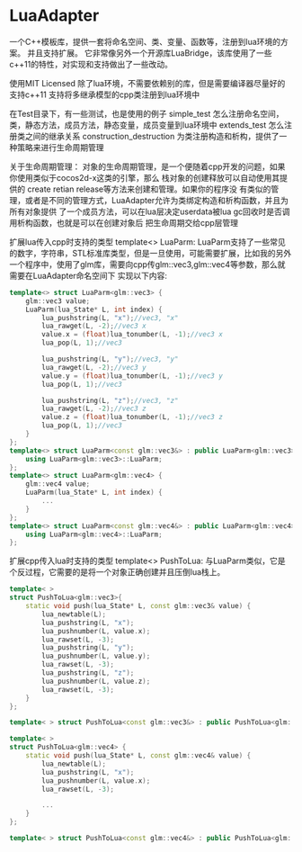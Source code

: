 # LuaAdapter
一个C++模板库，提供一套将命名空间、类、变量、函数等，注册到lua环境的方案。 并且支持扩展。
它非常像另外一个开源库LuaBridge，该库使用了一些c++11的特性，对实现和支持做出了一些改动。

使用MIT Licensed
除了lua环境，不需要依赖别的库，但是需要编译器尽量好的支持c++11
支持将多继承模型的cpp类注册到lua环境中

在Test目录下，有一些测试，也是使用的例子
simple_test 怎么注册命名空间，类，静态方法，成员方法，静态变量，成员变量到lua环境中
extends_test 怎么注册类之间的继承关系
construction_destruction 为类注册构造和析构，提供了一种策略来进行生命周期管理

关于生命周期管理：
    对象的生命周期管理，是一个便随着cpp开发的问题，如果你使用类似于cocos2d-x这类的引擎，那么
栈对象的创建释放可以自动使用其提供的 create retian release等方法来创建和管理。如果你的程序没
有类似的管理，或者是不同的管理方式，LuaAdapter允许为类绑定构造和析构函数，并且为所有对象提供
了一个成员方法，可以在lua层决定userdata被lua gc回收时是否调用析构函数，也就是可以在创建对象后
把生命周期交给cpp层管理
	

扩展lua传入cpp时支持的类型 template<> LuaParm:
    LuaParm支持了一些常见的数字，字符串，STL标准库类型，但是一旦使用，可能需要扩展，比如我的另外
一个程序中，使用了glm库，需要向cpp传glm::vec3,glm::vec4等参数，那么就需要在LuaAdapter命名空间下
实现以下内容:
```cpp
template<> struct LuaParm<glm::vec3> {
	glm::vec3 value;
	LuaParm(lua_State* L, int index) {
		lua_pushstring(L, "x");//vec3, "x"
		lua_rawget(L, -2);//vec3 x
		value.x = (float)lua_tonumber(L, -1);//vec3 x
		lua_pop(L, 1);//vec3

		lua_pushstring(L, "y");//vec3, "y"
		lua_rawget(L, -2);//vec3 y
		value.y = (float)lua_tonumber(L, -1);//vec3 y
		lua_pop(L, 1);//vec3

		lua_pushstring(L, "z");//vec3, "z"
		lua_rawget(L, -2);//vec3 z
		value.z = (float)lua_tonumber(L, -1);//vec3 z
		lua_pop(L, 1);//vec3
	}
};
template<> struct LuaParm<const glm::vec3&> : public LuaParm<glm::vec3> {
	using LuaParm<glm::vec3>::LuaParm;
};
template<> struct LuaParm<glm::vec4> {
	glm::vec4 value;
	LuaParm(lua_State* L, int index) {
		...
	}
};
template<> struct LuaParm<const glm::vec4&> : public LuaParm<glm::vec4> {
	using LuaParm<glm::vec4>::LuaParm;
};
```

扩展cpp传入lua时支持的类型 template<> PushToLua:
    与LuaParm类似，它是个反过程，它需要的是将一个对象正确创建并且压倒lua栈上。

```cpp
template< >
struct PushToLua<glm::vec3>{
	static void push(lua_State* L, const glm::vec3& value) {
		lua_newtable(L);
		lua_pushstring(L, "x");
		lua_pushnumber(L, value.x);
		lua_rawset(L, -3);
		lua_pushstring(L, "y");
		lua_pushnumber(L, value.y);
		lua_rawset(L, -3);
		lua_pushstring(L, "z");
		lua_pushnumber(L, value.z);
		lua_rawset(L, -3);
	}
};

template< > struct PushToLua<const glm::vec3&> : public PushToLua<glm::vec3> {};

template< >
struct PushToLua<glm::vec4> {
	static void push(lua_State* L, const glm::vec4& value) {
		lua_newtable(L);
		lua_pushstring(L, "x");
		lua_pushnumber(L, value.x);
		lua_rawset(L, -3);

		...
	}
};

template< > struct PushToLua<const glm::vec4&> : public PushToLua<glm::vec4> {};
```
